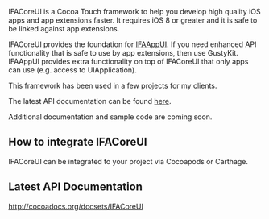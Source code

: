 IFACoreUI is a Cocoa Touch framework to help you develop high quality iOS apps and app extensions faster. It requires iOS 8 or greater and it is safe to be linked against app extensions.

IFACoreUI provides the foundation for [IFAAppUI](https://github.com/marcelo-schroeder/IFAAppUI). If you need enhanced API functionality that is safe to use by app extensions, then use GustyKit. IFAAppUI provides extra functionality on top of IFACoreUI that only apps can use (e.g. access to UIApplication).

This framework has been used in a few projects for my clients.

The latest API documentation can be found [here](http://cocoadocs.org/docsets/IFACoreUI).

Additional documentation and sample code are coming soon.

## How to integrate IFACoreUI ##

IFACoreUI can be integrated to your project via Cocoapods or Carthage.

## Latest API Documentation ##

http://cocoadocs.org/docsets/IFACoreUI
